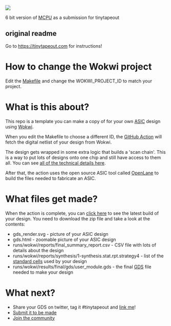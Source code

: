 ![](../../workflows/wokwi/badge.svg)

6 bit version of [MCPU](/https://github.com/cpldcpu/MCPU) as a submission for tinytapeout


original readme
---------------------------------------

Go to https://tinytapeout.com for instructions!

# How to change the Wokwi project

Edit the [Makefile](Makefile) and change the WOKWI_PROJECT_ID to match your project.

# What is this about?

This repo is a template you can make a copy of for your own [ASIC](https://www.zerotoasiccourse.com/terminology/asic/) design using [Wokwi](https://wokwi.com/).

When you edit the Makefile to choose a different ID, the [GitHub Action](.github/workflows/wokwi.yaml) will fetch the digital netlist of your design from Wokwi.

The design gets wrapped in some extra logic that builds a 'scan chain'. This is a way to put lots of designs onto one chip and still have access to them all. You can see [all of the technical details here](https://github.com/mattvenn/scan_wrapper).

After that, the action uses the open source ASIC tool called [OpenLane](https://www.zerotoasiccourse.com/terminology/openlane/) to build the files needed to fabricate an ASIC.

# What files get made?

When the action is complete, you can [click here](./actions) to see the latest build of your design. You need to download the zip file and take a look at the contents:

* gds_render.svg - picture of your ASIC design
* gds.html - zoomable picture of your ASIC design
* runs/wokwi/reports/final_summary_report.csv  - CSV file with lots of details about the design
* runs/wokwi/reports/synthesis/1-synthesis.stat.rpt.strategy4 - list of the [standard cells](https://www.zerotoasiccourse.com/terminology/standardcell/) used by your design
* runs/wokwi/results/final/gds/user_module.gds - the final [GDS](https://www.zerotoasiccourse.com/terminology/gds2/) file needed to make your design

# What next?

* Share your GDS on twitter, tag it #tinytapeout and [link me](https://twitter.com/matthewvenn)!
* [Submit it to be made](https://docs.google.com/forms/d/e/1FAIpQLSc3ZF0AHKD3LoZRSmKX5byl-0AzrSK8ADeh0DtkZQX0bbr16w/viewform?usp=sf_link)
* [Join the community](https://discord.gg/rPK2nSjxy8)
